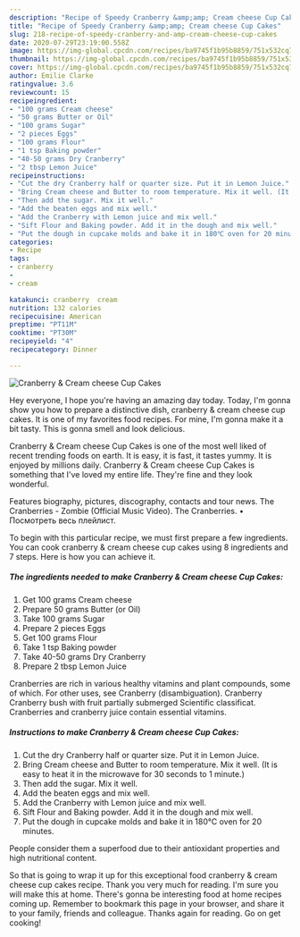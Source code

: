 ```yaml
---
description: "Recipe of Speedy Cranberry &amp;amp; Cream cheese Cup Cakes"
title: "Recipe of Speedy Cranberry &amp;amp; Cream cheese Cup Cakes"
slug: 218-recipe-of-speedy-cranberry-and-amp-cream-cheese-cup-cakes
date: 2020-07-29T23:19:00.558Z
image: https://img-global.cpcdn.com/recipes/ba9745f1b95b8859/751x532cq70/cranberry-cream-cheese-cup-cakes-recipe-main-photo.jpg
thumbnail: https://img-global.cpcdn.com/recipes/ba9745f1b95b8859/751x532cq70/cranberry-cream-cheese-cup-cakes-recipe-main-photo.jpg
cover: https://img-global.cpcdn.com/recipes/ba9745f1b95b8859/751x532cq70/cranberry-cream-cheese-cup-cakes-recipe-main-photo.jpg
author: Emilie Clarke
ratingvalue: 3.6
reviewcount: 15
recipeingredient:
- "100 grams Cream cheese"
- "50 grams Butter or Oil"
- "100 grams Sugar"
- "2 pieces Eggs"
- "100 grams Flour"
- "1 tsp Baking powder"
- "40-50 grams Dry Cranberry"
- "2 tbsp Lemon Juice"
recipeinstructions:
- "Cut the dry Cranberry half or quarter size. Put it in Lemon Juice."
- "Bring Cream cheese and Butter to room temperature. Mix it well. (It is easy to heat it in the microwave for 30 seconds to 1 minute.)"
- "Then add the sugar. Mix it well."
- "Add the beaten eggs and mix well."
- "Add the Cranberry with Lemon juice and mix well."
- "Sift Flour and Baking powder. Add it in the dough and mix well."
- "Put the dough in cupcake molds and bake it in 180℃ oven for 20 minutes."
categories:
- Recipe
tags:
- cranberry
- 
- cream

katakunci: cranberry  cream 
nutrition: 132 calories
recipecuisine: American
preptime: "PT11M"
cooktime: "PT30M"
recipeyield: "4"
recipecategory: Dinner

---
```



![Cranberry &amp; Cream cheese Cup Cakes](https://img-global.cpcdn.com/recipes/ba9745f1b95b8859/751x532cq70/cranberry-cream-cheese-cup-cakes-recipe-main-photo.jpg)

Hey everyone, I hope you're having an amazing day today. Today, I'm gonna show you how to prepare a distinctive dish, cranberry &amp; cream cheese cup cakes. It is one of my favorites food recipes. For mine, I'm gonna make it a bit tasty. This is gonna smell and look delicious.

Cranberry &amp; Cream cheese Cup Cakes is one of the most well liked of recent trending foods on earth. It is easy, it is fast, it tastes yummy. It is enjoyed by millions daily. Cranberry &amp; Cream cheese Cup Cakes is something that I've loved my entire life. They're fine and they look wonderful.

Features biography, pictures, discography, contacts and tour news. The Cranberries - Zombie (Official Music Video). The Cranberries. • Посмотреть весь плейлист.


To begin with this particular recipe, we must first prepare a few ingredients. You can cook cranberry &amp; cream cheese cup cakes using 8 ingredients and 7 steps. Here is how you can achieve it.

<!--inarticleads1-->

##### The ingredients needed to make Cranberry &amp; Cream cheese Cup Cakes:

1. Get 100 grams Cream cheese
1. Prepare 50 grams Butter (or Oil)
1. Take 100 grams Sugar
1. Prepare 2 pieces Eggs
1. Get 100 grams Flour
1. Take 1 tsp Baking powder
1. Take 40-50 grams Dry Cranberry
1. Prepare 2 tbsp Lemon Juice


Cranberries are rich in various healthy vitamins and plant compounds, some of which. For other uses, see Cranberry (disambiguation). Cranberry Cranberry bush with fruit partially submerged Scientific classificat. Cranberries and cranberry juice contain essential vitamins. 

<!--inarticleads2-->

##### Instructions to make Cranberry &amp; Cream cheese Cup Cakes:

1. Cut the dry Cranberry half or quarter size. Put it in Lemon Juice.
1. Bring Cream cheese and Butter to room temperature. Mix it well. (It is easy to heat it in the microwave for 30 seconds to 1 minute.)
1. Then add the sugar. Mix it well.
1. Add the beaten eggs and mix well.
1. Add the Cranberry with Lemon juice and mix well.
1. Sift Flour and Baking powder. Add it in the dough and mix well.
1. Put the dough in cupcake molds and bake it in 180℃ oven for 20 minutes.


People consider them a superfood due to their antioxidant properties and high nutritional content. 

So that is going to wrap it up for this exceptional food cranberry &amp; cream cheese cup cakes recipe. Thank you very much for reading. I'm sure you will make this at home. There's gonna be interesting food at home recipes coming up. Remember to bookmark this page in your browser, and share it to your family, friends and colleague. Thanks again for reading. Go on get cooking!
